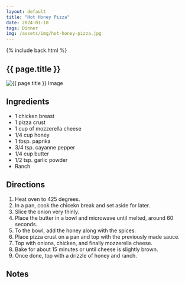 ```yaml
---
layout: default
title: "Hot Honey Pizza"
date: 2024-01-10
tags: Dinner
img: /assets/img/hot-honey-pizza.jpg
---
```


{% include back.html %}
  
## {{ page.title }}  

<img class="recipe-img" src="{{ site.baseurl }}{{ page.img }}" alt="{{ page.title }} Image">

## Ingredients
- 1 chicken breast
- 1 pizza crust
- 1 cup of mozzerella cheese
- 1/4 cup honey
- 1 tbsp. paprika
- 3/4 tsp. cayanne pepper
- 1/4 cup butter
- 1/2 tsp. garlic powder
- Ranch

  
## Directions
1. Heat oven to 425 degrees. 
2. In a pan, cook the chicekn break and set aside for later.
3. Slice the onion very thinly.
3. Place the butter in a bowl and microwave until melted, around 60 seconds.
4. To the bowl, add the honey along with the spices.
5. Place pizza crust on a pan and top with the previously made sauce.
6. Top with onions, chicken, and finally mozzerella cheese.
7. Bake for about 15 minutes or until cheese is slightly brown.
8. Once done, top with a drizzle of honey and ranch. 

## Notes
